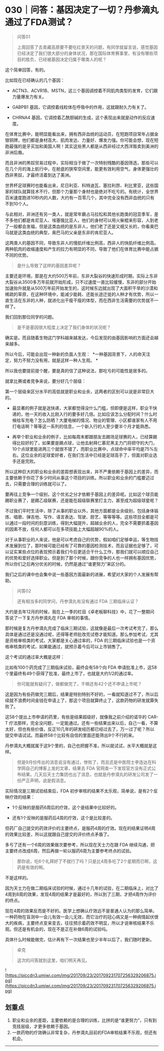 # 030｜问答：基因决定了一切？丹参滴丸通过了FDA测试？

> 问答01
> 
> 上周回答了去青藏高原要不要吃红景天的问题，有同学就留言说，感觉基因已经决定了我们很大部分的身体状况，那在国际体育赛事里，有没有哪些项目的胜负，已经被基因决定归属于哪类人的呢？

这个简单回答，有的。

比如现在已经确认的几个基因：

* ACTN3、ACVR1B、MSTN，这三个基因调控着不同肌肉类型的发育，它们跟力量爆发力有关。

* GABPB1 基因，它调控着线粒体在呼吸中的作用，这就跟耐久力有关了。

* CHRNA4 基因，它调控着乙酰胆碱的生成，这个表现出来就是动作的反应速度。

在体育比赛中，能明显能看出来，拥有西非血统的运动员，在短跑项目常年占据金银铜牌，他们都是身材高大、肌肉发达、力量好、爆发力强。你可能会想，现在短跑最强的是牙买加和美国人啊！其实这些黑人都是从西非经过大西洋贩卖到美洲的非洲后裔。

而且非洲的黑奴贸易过程中，实际相当于做了一次特别残酷的基因筛选，那些可以在几个月的海上航行中，在舱底的狭窄空间里，能更有效利用空气，身体更强壮的西非黑奴，才最终活着到达了美洲。

世界杯足球赛时也能看出来，尼日利亚、科特迪瓦、塞拉利昂、利比里亚，这些国家的球队就算技术不行，但那个力量那个身材也是绝对不吃亏的。有统计，全世界百米速度跑进10秒内的人数，大约有一百零几个，其中完全没有西非血统的只有不到10个人。

与此相对，非洲还有另一类人，就是常年霸占马拉松和其他长跑类的冠亚季军，差不多他们都是肯尼亚人、埃塞俄比亚人，他们的身材可以用火柴棍来形容，人到老了一般都会发福，但是这类血统的是东非人，他们老了还是又细又长的，你看奥巴马就是这类血统的典型，奥巴马的父亲是东非的肯尼亚人。

这两类人的基因不同，导致东非人的慢肌纤维比例高，西非人的快肌纤维比例高。两种肌肉的收缩速度和产生的拉力有明显的不同，导致了他们在体育比赛中能占据不同的优势。

> 是什么导致了这样的基因差异呢？

主要还是环境，那是在大约500万年前，东非大裂谷的快速形成时期，实际上东非大裂谷从3500多万年前就开始形成，只不过速度一直比较缓慢，东非的部分开始加速抬升就是从500万年前开始发生的，这时候东边就出现了大面积干旱的沙漠和稀疏的草原，在这种环境中，能减少能耗、还能长途迁徙的人种才有优势，所以一直生活在东非的人种，就进化出干瘦干瘦的体型，而在西非生活需要的优势就不一样了。

我们回到那位同学的问题。

> 是不是基因很大程度上决定了我们身体的状况呢？

确实是。而且随着生物这门学科越来越发达，今后发现的由基因影响的方面还会越来越多。

所以今后，可能会出现一种新的负面人生观：  *一种基因背景下，人的命天注定，努力不努力没有用，就是这样一种人生观。 *

所以我也要提前提个醒，要是真的信了这种说法，那吃亏的可能性是居多的。

就拿比赛或者竞争来说，要分好几个层级：

第一个层级来区分水平的高低就是职业和业余，这两者的区别可以说是非常巨大的。

* 最显著的例子就是送快递，大家都觉得没什么门槛，但即便是这样，职业干快递的，他一天的收入比刚入行的要多好几倍。比如应该怎么分配时间？什么时候给车充电？怎么防晒？大厦电梯的情况、物业的管理、小区都谁家有人不用打电话啊？等等这一系列的信息，一个新入行的人至少要半个月才能熟悉。

* 再举个职业和业余的例子，比如每周末都跟朋友去踢场足球赛的人，已经算踢得比较好的了，如果要是踢点球，让他去射拜仁慕尼黑主力门将把守的大门，10个点球里能进两三个就很不错了，而职业比赛中，点球命中率平均是75%左右。这位业余的足球爱好者，在我们生活中已经是足球高手了，但面对职业选手还是完败。

所以这种巨大的职业和业余的差距想表现出来，并不严重依赖于基因上的差异，而主要依赖于你花了多少时间从事这个项目的训练。所以职业和业余的门槛要迈过去，只需要合理的训练就可以了。

要再往上竞争一个级别，这个优劣之分才依赖于基因上的差异呢。比如这个球员能踢职业赛了，是踢乙级联赛，还是能在超级联赛里打主力，甚至成为超级球星呢？

不过我们平时生活中，除了从事的职业以外，其他方面都是业余级别，包括身体锻炼、唱歌、弹吉他、写作、语言表达、驾驶、厨艺，等等等等。这些项目全都是可以通过一段时间的刻意训练，得到大幅提升，超越业余的人，完全不需要抓着基因的因素不放，任何人都可以在多项技能上大幅超越90%的人。

对于从事职业的人来说，他是可以考虑自己的优势，假如咱们足够幸运，等生物技术发展到位了，那时候可能已经有了可靠的基因检测技术，而且证据也足够了，可以证实某些点位的表现预示着我们今后更适合干什么工作，那我们就可以顺应自己的优势和爱好选择职业。但是到了那个时候，跟你竞争的人也一样拥有基因优势，所以你们之后再分优劣的时候，仍然是通过“谁更努力”来区分的。

我们之后的课中也会集中说一些基因方面最新的进展，希望对大家的个人发展有帮助。

> 问答02
> 
> 还有相当多的同学问，丹参滴丸有没有通过 FDA 三期临床认证？

大约是去年12月的时候，我在上一季的栏目《卓老板聊科技》中，花了一整期问答说了一下复方丹参滴丸在 FDA 审核的事情。

那时候是复方丹参滴丸完成了临床三期试验，这就像是最后一次考试考完了，那么具体是通过还是没通过呢，还得等老师批改完试卷才能知道。那么参加考试，尤其是资格审核类的考试，大家都是关心通过率的，FDA 的三期临床试验也是一个资格审核类的考试，如果能通过，就预示着今后可以上市销售了。

这个考试的通过率大概是这样：

比如有100个药完成了三期临床试验，最终会有58个向 FDA 申请批准上市，这58个里最终有49个获得了批准，最终上市了，也就是大约1/2的通过率。

> 你可能就有疑问了，做都做完了，干嘛还有42个还不申请上市呢？

这是因为有些药做完三期后，结果是特别特别不好的，一看就知道过不了，所以后续就不浪费时间金钱在申请上了，那这个项目就算终止了，这款药物的研发就算失败了。

这58个提出上市申请的药里，有些是结果超级好，就像我之前介绍的诺华的 CAR-T 疗法那样，完全没问题，一定能通过。还有一些结果出来以后，自己一看，不算太好，但也有些价值，反正10几年的研发经历都已经过去了，万一过了呢？所以提交申请试试。而最终58个比较有自信的里面还能筛出9个不行的来。

丹参滴丸大概就属于这9个里的，自己也把握不准，所以就试试，水平大概就是这样。

> 但是9月份传出的消息说没有通过，惨败了，而且还是中医院士李连达在科学网自己的博客上发的文章，结果去 FDA 官网查一下发现官方没有正式公布结果。几天后天士力集团也出了消息，也就是丹参滴丸的研发公司发了一份严正声明，说是假消息。

实际情况是三期试验结束后，FDA 初步审核的结果不太乐观，简单说，是有2个反映疗效的结果：

* 1个反映的是服药6周后的疗效，这个是结果中比较好的。

* 还有1个反映的是服药后4周的疗效，这个是比较差的。

但药厂自己提交的药效评价的主要终点，是服药4周的疗效。现在的结果证明4周的效果比较差，所以这就跟自己提交的评价终点矛盾了。

多亏了还有一个6周的效果做次要参考，所以现在天士力在跟 FDA 继续沟通，把主要终点改成6周，然后再做一轮以服药6周为主要参考终点的试验。

> 那你说，吃6个礼拜好了不就行了吗？只是比4周多吃了2个星期而已啊，这药是有效的啊。

不是这样的。

因为天士力在做二期临床试验的时候，通过十几年的试验，在二期临床上，对比了4周到8周的效果，发现4周的结果才是最好的，所以到了三期，才把4周作为评价的终点。

现在4周的效果反而是不好的。医学上想确认疗效远不是普通人认为的那么简单。一种药物在盲测中一会儿有效一会儿无效，而它治疗的冠心病又是一种病情起伏很大的疾病，主要终点变来变去，往往预示着药效不明显，所以才说审核结果不乐观。但还是有机会的，现在不是正在补做6周的试验吗。

具体什么时候能做完，估计再有下一次结果也至少半年以后了，我们随时更新。

> 卓克
> 
> 这次的问答就到这里，咱们明天再见。

![https://piccdn3.umiwi.com/img/201709/23/201709231707256329206875.jpg](https://piccdn3.umiwi.com/img/201709/23/201709231707256329206875.jpg)

## 划重点

1. 职业和业余的差距，主要依赖的是合理的训练，比拼的是“谁更努力”，只有到竞技层级，才更多依赖于基因。
2. 一款药物的疗效确认非常复杂，丹参滴丸目前的FDA审核结果不乐观，但还有机会。

---
